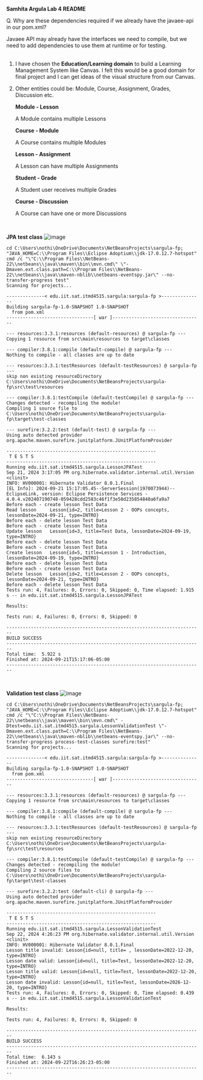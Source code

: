 **Samhita Argula Lab 4 README**

Q. Why are these dependencies required if we already have the javaee-api in our pom.xml?

  Javaee API may already have the interfaces we need to compile, but we need to add dependencies to use them at runtime or for testing.
<br/><br/>

1. I have chosen the **Education/Learning domain** to build a Learning Management System like Canvas. I felt this would be a good domain for final project and I can get ideas of the visual structure from our Canvas.


2. Other entities could be: Module, Course, Assignment, Grades, Discussion etc.
  
    **Module - Lesson**
    
    A Module contains multiple Lessons
    
    **Course - Module**
    
    A Course contains multiple Modules
    
    **Lesson - Assignment**
    
    A Lesson can have multiple Assignments
  
    **Student - Grade**
  
    A Student user receives multiple Grades
  
    **Course - Discussion**
  
    A Course can have one or more Discussions

<br/>

**JPA test class**
![image](https://github.com/user-attachments/assets/66ba08ca-3337-4fa6-99f9-cad78d45b3cb)


```
cd C:\Users\nothi\OneDrive\Documents\NetBeansProjects\sargula-fp; "JAVA_HOME=C:\\Program Files\\Eclipse Adoptium\\jdk-17.0.12.7-hotspot" cmd /c "\"C:\\Program Files\\NetBeans-22\\netbeans\\java\\maven\\bin\\mvn.cmd\" \"-Dmaven.ext.class.path=C:\\Program Files\\NetBeans-22\\netbeans\\java\\maven-nblib\\netbeans-eventspy.jar\" --no-transfer-progress test"
Scanning for projects...

--------------< edu.iit.sat.itmd4515.sargula:sargula-fp >---------------
Building sargula-fp-1.0-SNAPSHOT 1.0-SNAPSHOT
  from pom.xml
--------------------------------[ war ]---------------------------------

--- resources:3.3.1:resources (default-resources) @ sargula-fp ---
Copying 1 resource from src\main\resources to target\classes

--- compiler:3.8.1:compile (default-compile) @ sargula-fp ---
Nothing to compile - all classes are up to date

--- resources:3.3.1:testResources (default-testResources) @ sargula-fp ---
skip non existing resourceDirectory C:\Users\nothi\OneDrive\Documents\NetBeansProjects\sargula-fp\src\test\resources

--- compiler:3.8.1:testCompile (default-testCompile) @ sargula-fp ---
Changes detected - recompiling the module!
Compiling 1 source file to C:\Users\nothi\OneDrive\Documents\NetBeansProjects\sargula-fp\target\test-classes

--- surefire:3.2.2:test (default-test) @ sargula-fp ---
Using auto detected provider org.apache.maven.surefire.junitplatform.JUnitPlatformProvider

-------------------------------------------------------
 T E S T S
-------------------------------------------------------
Running edu.iit.sat.itmd4515.sargula.LessonJPATest
Sep 21, 2024 3:17:05 PM org.hibernate.validator.internal.util.Version <clinit>
INFO: HV000001: Hibernate Validator 8.0.1.Final
[EL Info]: 2024-09-21 15:17:05.45--ServerSession(1970073944)--EclipseLink, version: Eclipse Persistence Services - 4.0.4.v202407190748-059428cdd2583c46f1f3e50d235854840a6fa9a7
Before each - create lesson	Test Data
Read lesson 	Lesson{id=2, title=Lesson 2 - OOPs concepts, lessonDate=2024-09-21, type=INTRO}
Before each - delete lesson	Test Data
Before each - create lesson	Test Data
Update lesson 	Lesson{id=3, title=Test Data, lessonDate=2024-09-19, type=INTRO}
Before each - delete lesson	Test Data
Before each - create lesson	Test Data
Create lesson 	Lesson{id=5, title=Lesson 1 - Introduction, lessonDate=2024-09-19, type=INTRO}
Before each - delete lesson	Test Data
Before each - create lesson	Test Data
Delete lesson 	Lesson{id=2, title=Lesson 2 - OOPs concepts, lessonDate=2024-09-21, type=INTRO}
Before each - delete lesson	Test Data
Tests run: 4, Failures: 0, Errors: 0, Skipped: 0, Time elapsed: 1.915 s -- in edu.iit.sat.itmd4515.sargula.LessonJPATest

Results:

Tests run: 4, Failures: 0, Errors: 0, Skipped: 0

------------------------------------------------------------------------
BUILD SUCCESS
------------------------------------------------------------------------
Total time:  5.922 s
Finished at: 2024-09-21T15:17:06-05:00
------------------------------------------------------------------------
```
<br/>

**Validation test class**
![image](https://github.com/user-attachments/assets/078a7b0d-2f29-42c3-9b44-ed19619fad98)

```
cd C:\Users\nothi\OneDrive\Documents\NetBeansProjects\sargula-fp; "JAVA_HOME=C:\\Program Files\\Eclipse Adoptium\\jdk-17.0.12.7-hotspot" cmd /c "\"C:\\Program Files\\NetBeans-22\\netbeans\\java\\maven\\bin\\mvn.cmd\" -Dtest=edu.iit.sat.itmd4515.sargula.LessonValidationTest \"-Dmaven.ext.class.path=C:\\Program Files\\NetBeans-22\\netbeans\\java\\maven-nblib\\netbeans-eventspy.jar\" --no-transfer-progress process-test-classes surefire:test"
Scanning for projects...

--------------< edu.iit.sat.itmd4515.sargula:sargula-fp >---------------
Building sargula-fp-1.0-SNAPSHOT 1.0-SNAPSHOT
  from pom.xml
--------------------------------[ war ]---------------------------------

--- resources:3.3.1:resources (default-resources) @ sargula-fp ---
Copying 1 resource from src\main\resources to target\classes

--- compiler:3.8.1:compile (default-compile) @ sargula-fp ---
Nothing to compile - all classes are up to date

--- resources:3.3.1:testResources (default-testResources) @ sargula-fp ---
skip non existing resourceDirectory C:\Users\nothi\OneDrive\Documents\NetBeansProjects\sargula-fp\src\test\resources

--- compiler:3.8.1:testCompile (default-testCompile) @ sargula-fp ---
Changes detected - recompiling the module!
Compiling 2 source files to C:\Users\nothi\OneDrive\Documents\NetBeansProjects\sargula-fp\target\test-classes

--- surefire:3.2.2:test (default-cli) @ sargula-fp ---
Using auto detected provider org.apache.maven.surefire.junitplatform.JUnitPlatformProvider

-------------------------------------------------------
 T E S T S
-------------------------------------------------------
Running edu.iit.sat.itmd4515.sargula.LessonValidationTest
Sep 22, 2024 4:26:23 PM org.hibernate.validator.internal.util.Version <clinit>
INFO: HV000001: Hibernate Validator 8.0.1.Final
Lesson title invalid: Lesson{id=null, title= , lessonDate=2022-12-20, type=INTRO}
Lesson date valid: Lesson{id=null, title=Test, lessonDate=2022-12-20, type=INTRO}
Lesson title valid: Lesson{id=null, title=Test, lessonDate=2022-12-20, type=INTRO}
Lesson date invalid: Lesson{id=null, title=Test, lessonDate=2026-12-20, type=INTRO}
Tests run: 4, Failures: 0, Errors: 0, Skipped: 0, Time elapsed: 0.439 s -- in edu.iit.sat.itmd4515.sargula.LessonValidationTest

Results:

Tests run: 4, Failures: 0, Errors: 0, Skipped: 0

------------------------------------------------------------------------
BUILD SUCCESS
------------------------------------------------------------------------
Total time:  6.143 s
Finished at: 2024-09-22T16:26:23-05:00
------------------------------------------------------------------------
```
